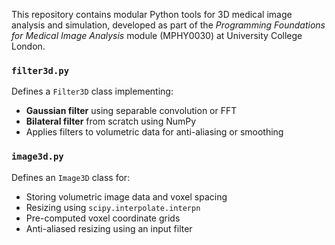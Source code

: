 This repository contains modular Python tools for 3D medical image analysis and simulation, developed as part of the *Programming Foundations for Medical Image Analysis* module (MPHY0030) at University College London.

### `filter3d.py`
Defines a `Filter3D` class implementing:
- **Gaussian filter** using separable convolution or FFT
- **Bilateral filter** from scratch using NumPy
- Applies filters to volumetric data for anti-aliasing or smoothing

### `image3d.py`
Defines an `Image3D` class for:
- Storing volumetric image data and voxel spacing
- Resizing using `scipy.interpolate.interpn`
- Pre-computed voxel coordinate grids
- Anti-aliased resizing using an input filter

